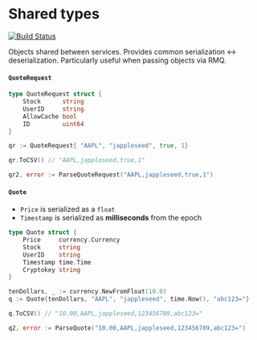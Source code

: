 Shared types
====
[![Build Status](https://travis-ci.org/DistributedDesigns/shared_types.svg?branch=master)](https://travis-ci.org/DistributedDesigns/shared_types)

Objects shared between services. Provides common serialization <-> deserialization. Particularly useful when passing objects via RMQ.

#### `QuoteRequest`
```go
type QuoteRequest struct {
	Stock      string
	UserID     string
	AllowCache bool
	ID         uint64
}

qr := QuoteRequest{ "AAPL", "jappleseed", true, 1}

qr.ToCSV() // "AAPL,jappleseed,true,1"

qr2, error := ParseQuoteRequest("AAPL,jappleseed,true,1")
```

#### `Quote`
- `Price` is serialized as a `float`
- `Timestamp` is serialized as **milliseconds** from the epoch

```go
type Quote struct {
	Price     currency.Currency
	Stock     string
	UserID    string
	Timestamp time.Time
	Cryptokey string
}

tenDollars, _ := currency.NewFromFloat(10.0)
q := Quote{tenDollars, "AAPL", "jappleseed", time.Now(), "abc123="}

q.ToCSV() // "10.00,AAPL,jappleseed,123456789,abc123="

q2, error := ParseQuote("10.00,AAPL,jappleseed,123456789,abc123=")
```
